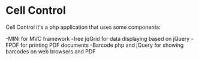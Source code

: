 # Cell Control

Cell Control it's a php application that uses some components:

-MINI for MVC framework
-free jqGrid for data displaying based on jQuery
-FPDF for printing PDF documents
-Barcode php and jQuery for showing barcodes on web browsers and PDF

